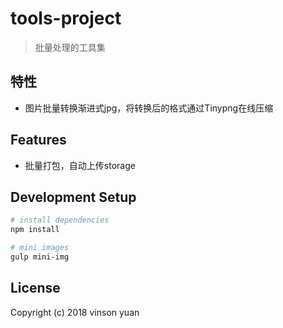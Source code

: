 # tools-project

> 批量处理的工具集

## 特性

- 图片批量转换渐进式jpg，将转换后的格式通过Tinypng在线压缩

## Features

- 批量打包，自动上传storage

## Development Setup

``` bash
# install dependencies
npm install

# mini images
gulp mini-img
```

## License

Copyright (c) 2018 vinson yuan